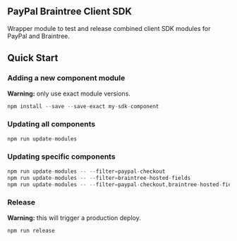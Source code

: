 PayPal Braintree Client SDK
---------------------------

Wrapper module to test and release combined client SDK modules for PayPal and Braintree.

## Quick Start

### Adding a new component module

**Warning:** only use exact module versions.

```javascript
npm install --save --save-exact my-sdk-component
```

### Updating all components

```javascript
npm run update-modules
```

### Updating specific components

```javascript
npm run update-modules -- --filter=paypal-checkout
npm run update-modules -- --filter=braintree-hosted-fields
npm run update-modules -- --filter=paypal-checkout,braintree-hosted-fields
```

### Release

**Warning:** this will trigger a production deploy.

```javascript
npm run release
```
